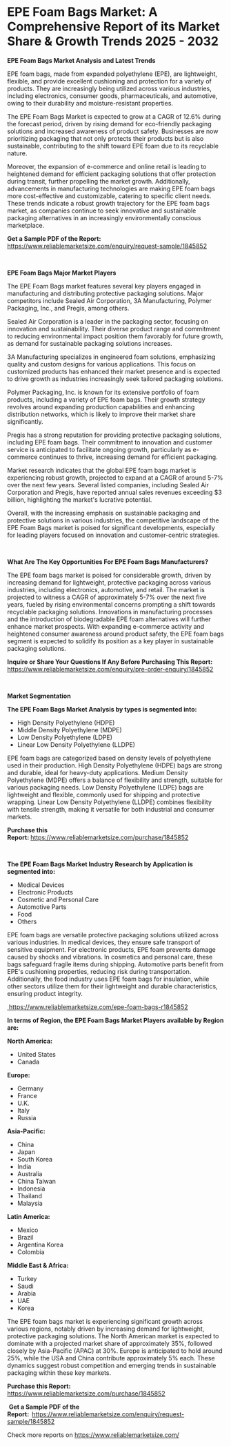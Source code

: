 <p><h1>EPE Foam Bags Market: A Comprehensive Report of its Market Share & Growth Trends 2025 - 2032</h1></p><p><strong>EPE Foam Bags Market Analysis and Latest Trends</strong></p>
<p><p>EPE foam bags, made from expanded polyethylene (EPE), are lightweight, flexible, and provide excellent cushioning and protection for a variety of products. They are increasingly being utilized across various industries, including electronics, consumer goods, pharmaceuticals, and automotive, owing to their durability and moisture-resistant properties.</p><p>The EPE Foam Bags Market is expected to grow at a CAGR of 12.6% during the forecast period, driven by rising demand for eco-friendly packaging solutions and increased awareness of product safety. Businesses are now prioritizing packaging that not only protects their products but is also sustainable, contributing to the shift toward EPE foam due to its recyclable nature. </p><p>Moreover, the expansion of e-commerce and online retail is leading to heightened demand for efficient packaging solutions that offer protection during transit, further propelling the market growth. Additionally, advancements in manufacturing technologies are making EPE foam bags more cost-effective and customizable, catering to specific client needs. These trends indicate a robust growth trajectory for the EPE foam bags market, as companies continue to seek innovative and sustainable packaging alternatives in an increasingly environmentally conscious marketplace.</p></p>
<p><strong>Get a Sample PDF of the Report:&nbsp;</strong> <a href="https://www.reliablemarketsize.com/enquiry/request-sample/1845852?utm_campaign=2042&utm_medium=2&utm_source=Github&utm_content=ia&utm_term=08022025&utm_id=epe-foam-bags">https://www.reliablemarketsize.com/enquiry/request-sample/1845852</a></p>
<p>&nbsp;</p>
<p><strong>EPE Foam Bags Major Market Players</strong></p>
<p><p>The EPE Foam Bags market features several key players engaged in manufacturing and distributing protective packaging solutions. Major competitors include Sealed Air Corporation, 3A Manufacturing, Polymer Packaging, Inc., and Pregis, among others. </p><p>Sealed Air Corporation is a leader in the packaging sector, focusing on innovation and sustainability. Their diverse product range and commitment to reducing environmental impact position them favorably for future growth, as demand for sustainable packaging solutions increases.</p><p>3A Manufacturing specializes in engineered foam solutions, emphasizing quality and custom designs for various applications. This focus on customized products has enhanced their market presence and is expected to drive growth as industries increasingly seek tailored packaging solutions.</p><p>Polymer Packaging, Inc. is known for its extensive portfolio of foam products, including a variety of EPE foam bags. Their growth strategy revolves around expanding production capabilities and enhancing distribution networks, which is likely to improve their market share significantly.</p><p>Pregis has a strong reputation for providing protective packaging solutions, including EPE foam bags. Their commitment to innovation and customer service is anticipated to facilitate ongoing growth, particularly as e-commerce continues to thrive, increasing demand for efficient packaging.</p><p>Market research indicates that the global EPE foam bags market is experiencing robust growth, projected to expand at a CAGR of around 5-7% over the next few years. Several listed companies, including Sealed Air Corporation and Pregis, have reported annual sales revenues exceeding $3 billion, highlighting the market's lucrative potential.</p><p>Overall, with the increasing emphasis on sustainable packaging and protective solutions in various industries, the competitive landscape of the EPE Foam Bags market is poised for significant developments, especially for leading players focused on innovation and customer-centric strategies.</p></p>
<p>&nbsp;</p>
<p><strong>What Are The Key Opportunities For EPE Foam Bags Manufacturers?</strong></p>
<p><p>The EPE foam bags market is poised for considerable growth, driven by increasing demand for lightweight, protective packaging across various industries, including electronics, automotive, and retail. The market is projected to witness a CAGR of approximately 5-7% over the next five years, fueled by rising environmental concerns prompting a shift towards recyclable packaging solutions. Innovations in manufacturing processes and the introduction of biodegradable EPE foam alternatives will further enhance market prospects. With expanding e-commerce activity and heightened consumer awareness around product safety, the EPE foam bags segment is expected to solidify its position as a key player in sustainable packaging solutions.</p></p>
<p><strong>Inquire or Share Your Questions If Any Before Purchasing This Report:</strong> <a href="https://www.reliablemarketsize.com/enquiry/pre-order-enquiry/1845852?utm_campaign=2042&utm_medium=2&utm_source=Github&utm_content=ia&utm_term=08022025&utm_id=epe-foam-bags">https://www.reliablemarketsize.com/enquiry/pre-order-enquiry/1845852</a></p>
<p>&nbsp;</p>
<p><strong>Market Segmentation</strong></p>
<p><strong>The EPE Foam Bags Market Analysis by types is segmented into:</strong></p>
<p><ul><li>High Density Polyethylene (HDPE)</li><li>Middle Density Polyethylene (MDPE)</li><li>Low Density Polyethylene (LDPE)</li><li>Linear Low Density Polyethylene (LLDPE)</li></ul></p>
<p><p>EPE foam bags are categorized based on density levels of polyethylene used in their production. High Density Polyethylene (HDPE) bags are strong and durable, ideal for heavy-duty applications. Medium Density Polyethylene (MDPE) offers a balance of flexibility and strength, suitable for various packaging needs. Low Density Polyethylene (LDPE) bags are lightweight and flexible, commonly used for shipping and protective wrapping. Linear Low Density Polyethylene (LLDPE) combines flexibility with tensile strength, making it versatile for both industrial and consumer markets.</p></p>
<p><strong>Purchase this Report:&nbsp;</strong><a href="https://www.reliablemarketsize.com/purchase/1845852?utm_campaign=2042&utm_medium=2&utm_source=Github&utm_content=ia&utm_term=08022025&utm_id=epe-foam-bags">https://www.reliablemarketsize.com/purchase/1845852</a></p>
<p>&nbsp;</p>
<p><strong>The EPE Foam Bags Market Industry Research by Application is segmented into:</strong></p>
<p><ul><li>Medical Devices</li><li>Electronic Products</li><li>Cosmetic and Personal Care</li><li>Automotive Parts</li><li>Food</li><li>Others</li></ul></p>
<p><p>EPE foam bags are versatile protective packaging solutions utilized across various industries. In medical devices, they ensure safe transport of sensitive equipment. For electronic products, EPE foam prevents damage caused by shocks and vibrations. In cosmetics and personal care, these bags safeguard fragile items during shipping. Automotive parts benefit from EPE's cushioning properties, reducing risk during transportation. Additionally, the food industry uses EPE foam bags for insulation, while other sectors utilize them for their lightweight and durable characteristics, ensuring product integrity.</p></p>
<p><a href="https://www.reliablemarketsize.com/epe-foam-bags-r1845852?utm_campaign=2042&utm_medium=2&utm_source=Github&utm_content=ia&utm_term=08022025&utm_id=epe-foam-bags">&nbsp;https://www.reliablemarketsize.com/epe-foam-bags-r1845852</a></p>
<p><strong>In terms of Region, the EPE Foam Bags Market Players available by Region are:</strong></p>
<p>
    <p> <strong> North America: </strong>
        <ul>
            <li>United States</li>
            <li>Canada</li>
        </ul>
        </p> 
    <p> <strong> Europe: </strong>
        <ul>
            <li>Germany</li>
            <li>France</li>
            <li>U.K.</li>
            <li>Italy</li>
            <li>Russia</li>
        </ul>
        </p> 
    <p> <strong> Asia-Pacific: </strong>
        <ul>
            <li>China</li>
            <li>Japan</li>
            <li>South Korea</li>
            <li>India</li>
            <li>Australia</li>
            <li>China Taiwan</li>
            <li>Indonesia</li>
            <li>Thailand</li>
            <li>Malaysia</li>
        </ul>
        </p> 
    <p> <strong> Latin America: </strong>
        <ul>
            <li>Mexico</li>
            <li>Brazil</li>
            <li>Argentina Korea</li>
            <li>Colombia</li>
        </ul>
        </p> 
    <p> <strong> Middle East & Africa: </strong>
        <ul>
            <li>Turkey</li>
            <li>Saudi</li>
            <li>Arabia</li>
            <li>UAE</li>
            <li>Korea</li>
        </ul>
    </p>
    </p>
<p><p>The EPE foam bags market is experiencing significant growth across various regions, notably driven by increasing demand for lightweight, protective packaging solutions. The North American market is expected to dominate with a projected market share of approximately 35%, followed closely by Asia-Pacific (APAC) at 30%. Europe is anticipated to hold around 25%, while the USA and China contribute approximately 5% each. These dynamics suggest robust competition and emerging trends in sustainable packaging within these key markets.</p></p>
<p><strong>Purchase this Report: </strong><a href="https://www.reliablemarketsize.com/purchase/1845852?utm_campaign=2042&utm_medium=2&utm_source=Github&utm_content=ia&utm_term=08022025&utm_id=epe-foam-bags">https://www.reliablemarketsize.com/purchase/1845852</a></p>
<p>&nbsp;<strong>Get a Sample PDF of the Report:&nbsp;&nbsp;</strong><a href="https://www.reliablemarketsize.com/enquiry/request-sample/1845852?utm_campaign=2042&utm_medium=2&utm_source=Github&utm_content=ia&utm_term=08022025&utm_id=epe-foam-bags">https://www.reliablemarketsize.com/enquiry/request-sample/1845852</a></p>
<p><strong></strong></p>
<p>Check more reports on <a href="https://www.reliablemarketsize.com/?utm_campaign=2042&utm_medium=2&utm_source=Github&utm_content=ia&utm_term=08022025&utm_id=epe-foam-bags">https://www.reliablemarketsize.com/</a></p>